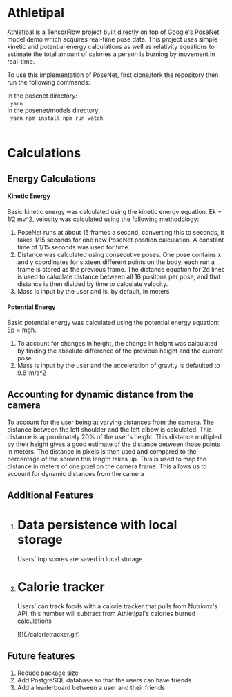 # Athletipal

Athletipal is a TensorFlow project built directly on top of Google's PoseNet model demo which acquires real-time pose data. This project uses simple kinetic and potential energy calculations as well as relativity equations to estimate the total amount of calories a person is burning by movement in real-time.

To use this implementation of PoseNet, first clone/fork the repository then run the following commands:

In the posenet directory:
<br>
<code>
yarn
</code>
<br>
In the posenet/models directory:
<br>
<code>
yarn npm install npm run watch
</code>
<br>

# Calculations

## Energy Calculations

<h4>Kinetic Energy</h4>
Basic kinetic energy was calculated using the kinetic energy equation: Ek = 1/2 mv^2, velocity was calculated using the following methodology:
<ol>
<li> PoseNet runs at about 15 frames a second, converting this to seconds, it takes 1/15 seconds for one new PoseNet position calculation. A constant time of 1/15 seconds was used for time. </li>
<li> Distance was calculated using consecutive poses. One pose contains x and y coordinates for sixteen different points on the body, each run a frame is stored as the previous frame. The distance equation for 2d lines is used to caluclate distance between all 16 positons per pose, and that distance is then divided by time to calculate velocity.
 </li>
  <li> Mass is input by the user and is, by default, in meters </li>
</ol>
<h4> Potential Energy </h4>
Basic potential energy was calculated using the potential energy equation: Ep = mgh.
<ol>
<li> To account for changes in height, the change in height was calculated by finding the absolute difference of the previous height and the current pose. </li>
 <li> Mass is input by the user and the acceleration of gravity is defaulted to 9.81m/s^2 </li>
 </ol>

## Accounting for dynamic distance from the camera

To account for the user being at varying distances from the camera. The distance between the left shoulder and the left elbow is calculated. This distance is approximately 20% of the user's height. This distance multipled by their height gives a good estimate of the distance between those points in meters. The distance in pixels is then used and compared to the percentage of the screen this length takes up. This is used to map the distance in meters of one pixel on the camera frame. This allows us to account for dynamic distances from the camera

## Additional Features

<ol>
  <li>
    <h1>Data persistence with local storage</h1>
    <p>Users' top scores are saved in local storage</p>
  </li>
  <li>
    <h1>Calorie tracker</h1>
    <p>Users' can track foods with a calorie tracker that pulls from Nutrionx's API, this number will subtract from Athletipal's calories burned calculations</p>
    ![](./calorietracker.gif)
  </li>

</ol>

## Future features

<ol>
  <li>Reduce package size</li>
  <li>Add PostgreSQL database so that the users can have friends</li>
  <li>Add a leaderboard between a user and their friends </li>
</ol>
